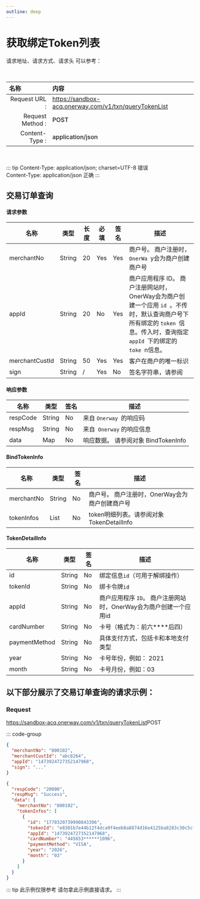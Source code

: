 ```yaml
---
outline: deep
---
```

<script setup>

import {reactive, ref, watch, onMounted, unref } from 'vue'; 
import {requestGen, secret} from "./util/utils";
import CMExample from './components/CMExample.vue';
import CMNote from './components/CMNote.vue';
import CustomPopover from './components/element-ui/CustomPopover.vue'; 
import CustomTable from "./components/element-ui/CustomTable.vue";
import {TopRight, View} from "@element-plus/icons-vue";
import { ClickOutside as vClickOutside } from 'element-plus';

</script>

# 获取绑定Token列表



请求地址、请求方式、请求头 可以参考：

<br>

|   <div style="text-align: left;">名称</div>| 内容                                                          |
|----------------:|:---------------------------------------------------------------|
| Request URL :    | https://sandbox-acq.onerway.com/v1/txn/queryTokenList  |
| Request Method : | <div style="color:var(--vp-c-brand-1);font-weight:500;"> POST  </div>                                                        |
| Content-Type :  | <div style="color:var(--vp-c-brand-1);font-weight:500;">application/json      </div>                                        |

<br>

<div class="alertbox3">

::: tip  Content-Type: application/json; charset=UTF-8 错误   <br>Content-Type: application/json 正确 
:::

</div>


## 交易订单查询

#### 请求参数

<div class="custom-table bordered-table">

| 名称             | 类型     | 长度 | 必填  | 签名  | 描述                                                                                         |
|----------------|--------|----|-----|-----|--------------------------------------------------------------------------------------------|
| merchantNo     | String | 20 | Yes | Yes | 商户号。 商户注册时， `OnerWa `y会为商户创建商户号                                                                |
| appId          | String | 20 | No  | Yes | 商户应用程序 ID。 商户注册网站时，OnerWay会为商户创建一个应用 `id `。不传时，默认查询商户号下所有绑定的 `token `信息。传入时，查询指定 `appId `下的绑定的 `toke `n信息。 |
| merchantCustId | String | 50 | Yes | Yes | 客户在商户的唯一标识                                                                                 |
| sign           | String | /  | Yes | No  | 签名字符串，请参阅   <CustomPopover title="Sign" width="auto" reference="Sign" link="/apis/sign.html" ></CustomPopover>                                                                                    |                                   |

</div>


#### 响应参数

<div class="custom-table bordered-table">

| 名称       | 类型     | 签名 | 描述                        |
|----------|--------|----|---------------------------|
| respCode | String | No | 来自 `Onerway `的响应码           |
| respMsg  | String | No | 来自` Onerway` 的响应信息          |
| data     | Map    | No | 响应数据。 请参阅对象 BindTokenInfo    <CustomPopover title="BindTokenInfo" width="auto" reference="BindTokenInfo" link="/apis/api-direct-tokenList.html#bindtokeninfo" ></CustomPopover> |

</div>

#### BindTokenInfo

<div class="custom-table bordered-table">

| 名称         | 类型     | 签名 | 描述                              |
|------------|--------|----|---------------------------------|
| merchantNo | String | No | 商户号。 商户注册时，OnerWay会为商户创建商户号     |
| tokenInfos | List   | No | token明细列表。请参阅对象 TokenDetailInfo    <CustomPopover title="TokenDetailInfo" width="auto" reference="TokenDetailInfo" link="/apis/api-direct-tokenList.html#tokendetailinfo" ></CustomPopover> |

</div>


#### TokenDetailInfo

<div class="custom-table bordered-table">

| 名称            | 类型     | 签名 | 描述                                     |
|---------------|--------|----|----------------------------------------|
| id            | String | No | 绑定信息`id`（可用于解绑操作）                        |
| tokenId       | String | No | 绑卡令牌`id `                                |
| appId         | String | No | 商户应用程序 `ID`。 商户注册网站时，OnerWay会为商户创建一个应用id |
| cardNumber    | String | No | 卡号（格式为：前六****后四）                       |
| paymentMethod | String | No | 具体支付方式，包括卡和本地支付类型                      |
| year          | String | No | 卡号年份，例如： 2021                          |
| month         | String | No | 卡号月份，例如：03                             |
</div>

## 以下部分展示了交易订单查询的请求示例：

### Request

https://sandbox-acq.onerway.com/v1/txn/queryTokenList<Badge type="tip">POST</Badge>



::: code-group

```json [请求参数]
{
  "merchantNo": "800102",
  "merchantCustId": "abc8264",
  "appId": "1473924727352147968",
  "sign": "..."
}

```


```json [响应参数]
{
  "respCode": "20000",
  "respMsg": "Success",
  "data": {
    "merchantNo": "800102",
    "tokenInfos": [
      {
        "id": "1770320739990843396",
        "tokenId": "e8301b7e44b12f4dca9f4eeb8a8874d16e4125ba8283c30c5cf94ddfefaad3b5",
        "appId": "1473924727352147968",
        "cardNumber": "445653******1096",
        "paymentMethod": "VISA",
        "year": "2026",
        "month": "03"
      }
    ]
  }
}


```

<div class="alertbox4">

::: tip 此示例仅限参考 请勿拿此示例直接请求。
:::

</div>
